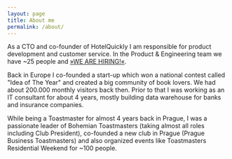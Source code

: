 ```yaml
---
layout: page
title: About me
permalink: /about/
---
```


As a CTO and co-founder of HotelQuickly I am responsible for product development and customer service. In the Product & Engineering team we have ~25 people and [»WE ARE HIRING!«](https://github.com/HotelQuickly/WeAreHiring/).

Back in Europe I co-founded a start-up which won a national contest called "Idea of The Year" and created a big community of book lovers. We had about 200.000 monthly visitors back then. Prior to that I was working as an IT consultant for about 4 years, mostly building data warehouse for banks and insurance companies.

While being a Toastmaster for almost 4 years back in Prague, I was a passionate leader of Bohemian Toastmasters (taking almost all roles including Club President), co-founded a new club in Prague (Prague Business Toastmasters) and also organized events like Toastmasters Residential Weekend for ~100 people.


<a class="twitter-timeline" href="https://twitter.com/juhasm" data-chrome="transparent" data-widget-id="736417549311565824"></a>
<script>!function(d,s,id){var js,fjs=d.getElementsByTagName(s)[0],p=/^http:/.test(d.location)?'http':'https';if(!d.getElementById(id)){js=d.createElement(s);js.id=id;js.src=p+"://platform.twitter.com/widgets.js";fjs.parentNode.insertBefore(js,fjs);}}(document,"script","twitter-wjs");</script>
